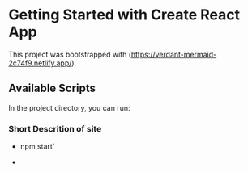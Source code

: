 # Getting Started with Create React App

This project was bootstrapped with (https://verdant-mermaid-2c74f9.netlify.app/).

## Available Scripts

In the project directory, you can run:

### Short Descrition of site

- npm start`

*
